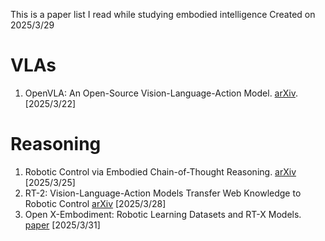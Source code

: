 This is a paper list I read while studying embodied intelligence
Created on 2025/3/29

# VLAs
1. OpenVLA: An Open-Source Vision-Language-Action Model. [arXiv](https://arxiv.org/pdf/2406.09246). [2025/3/22]

# Reasoning
1. Robotic Control via Embodied Chain-of-Thought Reasoning. [arXiv](https://arxiv.org/pdf/2407.08693) [2025/3/25]
2. RT-2: Vision-Language-Action Models Transfer Web Knowledge to Robotic Control [arXiv](https://arxiv.org/pdf/2307.15818) [2025/3/28]
3. Open X-Embodiment: Robotic Learning Datasets and RT-X Models. [paper](https://openreview.net/pdf?id=zraBtFgxT0) [2025/3/31]

